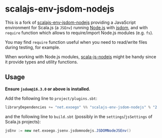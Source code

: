 # scalajs-env-jsdom-nodejs

This is a fork of [scalajs-env-jsdom-nodejs](https://github.com/scala-js/scala-js-env-jsdom-nodejs)
providing a JavaScript environment for Scala.js (a `JSEnv`) running [Node.js](https://nodejs.org/) with
[jsdom](https://github.com/jsdom/jsdom),
and with `require` function which allows to require/import Node.js modules (e.g. `fs`).

You may find `require` function useful when you need to read/write files during testing, for example.

When working with Node.js modules, [scala-js-nodejs](https://github.com/exoego/scala-js-nodejs)
might be handy since it provide types and utility functions.

## Usage

**Ensure `jsdom@16.3.0` or above is installed.**

Add the following line to `project/plugins.sbt`:

```scala
libraryDependencies += "net.exoego" %% "scalajs-env-jsdom-nodejs" % "2.0.0"
```

and the following line to `build.sbt` (possibly in the `settings`/`jsSettings` of Scala.js projects):

```scala
jsEnv := new net.exoego.jsenv.jsdomnodejs.JSDOMNodeJSEnv()
```
